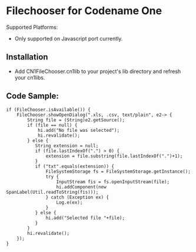 # Filechooser for Codename One

Supported Platforms:

* Only supported on Javascript port currently.

## Installation

* Add CN1FileChooser.cn1lib to your project's lib directory and refresh your cn1libs.

## Code Sample:

~~~~
if (FileChooser.isAvailable()) {
    FileChooser.showOpenDialog(".xls, .csv, text/plain", e2-> {
        String file = (String)e2.getSource();
        if (file == null) {
            hi.add("No file was selected");
            hi.revalidate();
        } else {
           String extension = null;
           if (file.lastIndexOf(".") > 0) {
               extension = file.substring(file.lastIndexOf(".")+1);
           }
           if ("txt".equals(extension)) {
               FileSystemStorage fs = FileSystemStorage.getInstance();
               try {
                   InputStream fis = fs.openInputStream(file);
                   hi.addComponent(new SpanLabel(Util.readToString(fis)));
               } catch (Exception ex) {
                   Log.e(ex);
               }
           } else {
               hi.add("Selected file "+file);
           }
        }
        hi.revalidate();
    });
}
~~~~